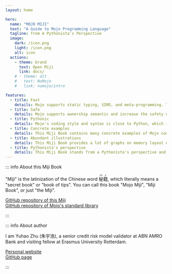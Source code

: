 ```yaml
---
layout: home

hero:
  name: "MOJO MIJI"
  text: "A Guide to Mojo Programming Language"
  tagline: from A Pythonista's Perspective
  image:
    dark: /icon.png
    light: /icon.png
    alt: icon
  actions:
    - theme: brand
      text: Open Miji
      link: docs/
    # - theme: alt
    #   text: NuMojo
    #   link: numojo/intro

features:
  - title: Fast
    details: Mojo supports static typing, SIMD, and meta-programming. The speed of Mojo is much, much faster than that of Python.
  - title: Safe
    details: Mojo supports ownership semantic and increase the safety of memory.
  - title: Pythonic
    details: Mojo's coding style and syntax is close to Python, which is very friendly for Python users.
  - title: Concrete examples
    details: This Miji Book contains many concrete examples of Mojo code, which can help you learn Mojo quickly and avoid pitfalls that I encountered.
  - title: Abundant illustrations
    details: This Miji Book provides a lot of graphs on memory layout of Mojo objects, which can help you to understand how Mojo works.
  - title: Pythonista's perspective
    details: This Miji Book stands from a Pythonista's perspective and always compare Mojo with Python, making it easier for you to convert your Python knowledge into Mojo.
---
```


::: info About this Miji Book

"Miji" is the latinization of the Chinese word <ruby>秘<rt>mì</rt>籍<rt>jí</rt></ruby>, which literally means a "secret book" or "book of tips". You can call this book "Mojo Miji", "Miji Book", or just "the Miji".

[GitHub repository of this Miji](https://github.com/forFudan/MojoMiji)  
[GitHub repository of Mojo's standard library](https://github.com/modularml/mojo)

:::

::: info About author

I am Yuhao Zhu (朱宇浩), a senior credit risk model validator at ABN AMRO Bank and visiting fellow at Erasmus University Rotterdam.

[Personal website](https://zhuyuhao.com)  
[GitHub page](https://github.com/forFudan)

:::

